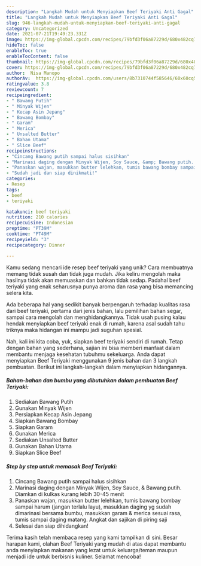 ```yaml
---
description: "Langkah Mudah untuk Menyiapkan Beef Teriyaki Anti Gagal"
title: "Langkah Mudah untuk Menyiapkan Beef Teriyaki Anti Gagal"
slug: 946-langkah-mudah-untuk-menyiapkan-beef-teriyaki-anti-gagal
category: Uncategorized
date: 2021-07-21T19:49:23.331Z
image: https://img-global.cpcdn.com/recipes/79bfd3f06a87229d/680x482cq70/beef-teriyaki-foto-resep-utama.jpg
hideToc: false
enableToc: true
enableTocContent: false
thumbnail: https://img-global.cpcdn.com/recipes/79bfd3f06a87229d/680x482cq70/beef-teriyaki-foto-resep-utama.jpg
cover: https://img-global.cpcdn.com/recipes/79bfd3f06a87229d/680x482cq70/beef-teriyaki-foto-resep-utama.jpg
author:  Nisa Manopo
authorAv:  https://img-global.cpcdn.com/users/8b7310744f585646/60x60cq50/avatar.jpg
ratingvalue: 3.8
reviewcount: 7
recipeingredient:
- " Bawang Putih"
- " Minyak Wijen"
- " Kecap Asin Jepang"
- " Bawang Bombay"
- " Garam"
- " Merica"
- " Unsalted Butter"
- " Bahan Utama"
- " Slice Beef"
recipeinstructions:
- "Cincang Bawang putih sampai halus sisihkan"
- "Marinasi daging dengan Minyak Wijen, Soy Sauce, &amp; Bawang putih. Diamkan di kulkas kurang lebih 30-45 menit"
- "Panaskan wajan, masukkan butter lelehkan, tumis bawang bombay sampai harum (jangan terlalu layu), masukkan daging yg sudah dimarinasi bersama bumbu, masukkan garam &amp; merica sesuai rasa, tumis sampai daging matang. Angkat dan sajikan di piring saji"
- "Sudah jadi dan siap dinikmati!"
categories:
- Resep
tags:
- beef
- teriyaki

katakunci: beef teriyaki 
nutrition: 210 calories
recipecuisine: Indonesian
preptime: "PT39M"
cooktime: "PT49M"
recipeyield: "3"
recipecategory: Dinner

---
```



Kamu sedang mencari ide resep beef teriyaki yang unik? Cara membuatnya memang tidak susah dan tidak juga mudah. Jika keliru mengolah maka hasilnya tidak akan memuaskan dan bahkan tidak sedap. Padahal beef teriyaki yang enak seharusnya punya aroma dan rasa yang bisa memancing selera kita.


Ada beberapa hal yang sedikit banyak berpengaruh terhadap kualitas rasa dari beef teriyaki, pertama dari jenis bahan, lalu pemilihan bahan segar, sampai cara mengolah dan menghidangkannya. Tidak usah pusing kalau hendak menyiapkan beef teriyaki enak di rumah, karena asal sudah tahu triknya maka hidangan ini mampu jadi suguhan spesial.




Nah, kali ini kita coba, yuk, siapkan beef teriyaki sendiri di rumah. Tetap dengan bahan yang sederhana, sajian ini bisa memberi manfaat dalam membantu menjaga kesehatan tubuhmu sekeluarga. Anda dapat menyiapkan Beef Teriyaki menggunakan 9 jenis bahan dan 3 langkah pembuatan. Berikut ini langkah-langkah dalam menyiapkan hidangannya.

<!--inarticleads1-->

##### Bahan-bahan dan bumbu yang dibutuhkan dalam pembuatan Beef Teriyaki:

1. Sediakan  Bawang Putih
1. Gunakan  Minyak Wijen
1. Persiapkan  Kecap Asin Jepang
1. Siapkan  Bawang Bombay
1. Siapkan  Garam
1. Gunakan  Merica
1. Sediakan  Unsalted Butter
1. Gunakan  Bahan Utama
1. Siapkan  Slice Beef




<!--inarticleads2-->

##### Step by step untuk memasak Beef Teriyaki:

1. Cincang Bawang putih sampai halus sisihkan
1. Marinasi daging dengan Minyak Wijen, Soy Sauce, &amp; Bawang putih. Diamkan di kulkas kurang lebih 30-45 menit
1. Panaskan wajan, masukkan butter lelehkan, tumis bawang bombay sampai harum (jangan terlalu layu), masukkan daging yg sudah dimarinasi bersama bumbu, masukkan garam &amp; merica sesuai rasa, tumis sampai daging matang. Angkat dan sajikan di piring saji
1. Selesai dan siap dihidangkan!



Terima kasih telah membaca resep yang kami tampilkan di sini. Besar harapan kami, olahan Beef Teriyaki yang mudah di atas dapat membantu anda menyiapkan makanan yang lezat untuk keluarga/teman maupun menjadi ide untuk berbisnis kuliner. Selamat mencoba!
